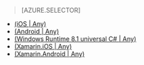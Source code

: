 > [AZURE.SELECTOR]
- [(iOS | Any)](/documentation/articles/mobile-services-ios-get-started-offline-data/)
- [(Android | Any)](/documentation/articles/mobile-services-android-get-started-offline-data/)
- [(Windows Runtime 8.1 universal C# | Any)](/documentation/articles/mobile-services-windows-store-dotnet-get-started-offline-data/)
- [(Xamarin.iOS | Any)](/documentation/articles/mobile-services-xamarin-ios-get-started-offline-data/)
- [(Xamarin.Android | Any)](/documentation/articles/mobile-services-xamarin-android-get-started-offline-data/)

<!---HONumber=82-->